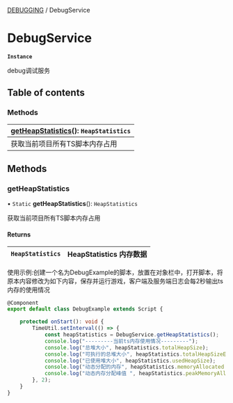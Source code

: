 [DEBUGGING](../groups/DEBUGGING.DEBUGGING.md) / DebugService

# DebugService <Badge type="tip" text="Class" /> <Score text="DebugService" />

**`Instance`**

debug调试服务

## Table of contents

### Methods <Score text="Methods" /> 
| **[getHeapStatistics](mw.DebugService.md#getheapstatistics)**(): `HeapStatistics`  |
| :-----|
| 获取当前项目所有TS脚本内存占用|

## Methods

### getHeapStatistics <Score text="getHeapStatistics" /> 

• `Static` **getHeapStatistics**(): `HeapStatistics` 

获取当前项目所有TS脚本内存占用

#### Returns

| `HeapStatistics` | HeapStatistics 内存数据 |
| :------ | :------ |


<span style="font-size: 14px;">
使用示例:创建一个名为DebugExample的脚本，放置在对象栏中，打开脚本，将原本内容修改为如下内容，保存并运行游戏，客户端及服务端日志会每2秒输出ts内存的使用情况
</span>

```ts
@Component
export default class DebugExample extends Script {

    protected onStart(): void {
        TimeUtil.setInterval(() => {
            const heapStatistics = DebugService.getHeapStatistics();
            console.log("---------当前ts内存使用情况---------");
            console.log("总堆大小", heapStatistics.totalHeapSize);
            console.log("可执行的总堆大小", heapStatistics.totalHeapSizeExecutable);
            console.log("已使用堆大小", heapStatistics.usedHeapSize);
            console.log("动态分配的内存", heapStatistics.memoryAllocated ? heapStatistics.memoryAllocated : 0);
            console.log("动态内存分配峰值 ", heapStatistics.peakMemoryAllocated ? heapStatistics.peakMemoryAllocated : 0);
        }, 2);
    }
}
```
